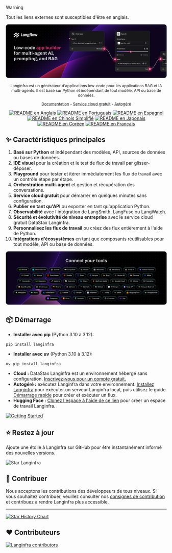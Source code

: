 > [!WARNING]
> Tout les liens externes sont susceptibles d'être en anglais.

![Langinfra](./docs/static/img/hero.png)

<p align="center" style="font-size: 12px;">
    Langinfra est un générateur d'applications low-code pour les applications RAG et IA multi-agents. Il est basé sur Python et indépendant de tout modèle, API ou base de données.
</p>

<p align="center" style="font-size: 12px;">
    <a href="https://docs.langinfra.org" style="text-decoration: underline;">Documentation</a> -
    <a href="https://astra.datastax.com/signup?type=langinfra" style="text-decoration: underline;">Service cloud gratuit</a> -
    <a href="https://docs.langinfra.org/get-started-installation" style="text-decoration: underline;">Autogéré</a>
</p>

<div align="center">
  <a href="./README.md"><img alt="README en Anglais" src="https://img.shields.io/badge/English-d9d9d9"></a>
  <a href="./README.PT.md"><img alt="README en Portuguais" src="https://img.shields.io/badge/Portuguese-d9d9d9"></a>
  <a href="./README.ES.md"><img alt="README en Espagnol" src="https://img.shields.io/badge/Spanish-d9d9d9"></a>
  <a href="./README.zh_CN.md"><img alt="README en Chinois Simplifié" src="https://img.shields.io/badge/简体中文-d9d9d9"></a>
  <a href="./README.ja.md"><img alt="README en Japonais" src="https://img.shields.io/badge/日本語-d9d9d9"></a>
  <a href="./README.KR.md"><img alt="README en Coréen" src="https://img.shields.io/badge/한국어-d9d9d9"></a>
  <a href="./README.FR.md"><img alt="README en Français" src="https://img.shields.io/badge/Français-d9d9d9"></a>
</div>

## ✨ Caractéristiques principales

1. **Basé sur Python** et indépendant des modèles, API, sources de données ou bases de données.
2. **IDE visuel** pour la création et le test de flux de travail par glisser-déposer.
3. **Playground** pour tester et itérer immédiatement les flux de travail avec un contrôle étape par étape.
4. **Orchestration multi-agent** et gestion et récupération des conversations.
5. **Service cloud gratuit** pour démarrer en quelques minutes sans configuration.
6. **Publier en tant qu'API** ou exporter en tant qu'application Python.
7. **Observabilité** avec l'intégration de LangSmith, LangFuse ou LangWatch.
8. **Sécurité et évolutivité de niveau entreprise** avec le service cloud gratuit DataStax Langinfra.
9. **Personnalisez les flux de travail** ou créez des flux entièrement à l'aide de Python.
10. **Intégrations d'écosystèmes** en tant que composants réutilisables pour tout modèle, API ou base de données.

![Intégrations](./docs/static/img/integrations.png)

## 📦 Démarrage

- **Installer avec pip** (Python 3.10 à 3.12):

```shell
pip install langinfra
```

- **Installer avec uv** (Python 3.10 à 3.12):

```shell
uv pip install langinfra
```

- **Cloud :** DataStax Langinfra est un environnement hébergé sans configuration. [Inscrivez-vous pour un compte gratuit.](https://astra.datastax.com/signup?type=langinfra)
- **Autogéré :** exécutez Langinfra dans votre environnement. [Installez Langinfra](https://docs.langinfra.org/get-started-installation) pour exécuter un serveur Langinfra local, puis utilisez le guide [Démarrage rapide](https://docs.langinfra.org/get-started-quickstart) pour créer et exécuter un flux.
- **Hugging Face :** [Clonez l'espace à l'aide de ce lien](https://huggingface.co/spaces/Langinfra/Langinfra?duplicate=true) pour créer un espace de travail Langinfra.

[![Getting Started](https://github.com/user-attachments/assets/f1adfbe7-3c35-43a4-b265-661f3d4f875f)](https://www.youtube.com/watch?v=kinngWhaUKM)

## ⭐ Restez à jour

Ajoute une étoile à Langinfra sur GitHub pour être instantanément informé des nouvelles versions.

![Star Langinfra](https://github.com/user-attachments/assets/03168b17-a11d-4b2a-b0f7-c1cce69e5a2c)

## 👋 Contribuer

Nous acceptons les contributions des développeurs de tous niveaux. Si vous souhaitez contribuer, veuillez consulter nos [consignes de contribution](./CONTRIBUTING.md) et contribuez à rendre Langinfra plus accessible.

---

[![Star History Chart](https://api.star-history.com/svg?repos=khulnasoft/langinfra&type=Timeline)](https://star-history.com/#khulnasoft/langinfra&Date)

## ❤️ Contributeurs

[![Langinfra contributors](https://contrib.rocks/image?repo=khulnasoft/langinfra)](https://github.com/khulnasoft/langinfra/graphs/contributors)
